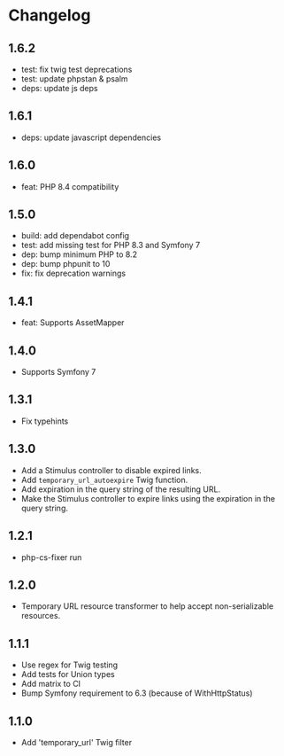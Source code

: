 # Changelog

## 1.6.2

* test: fix twig test deprecations
* test: update phpstan & psalm
* deps: update js deps

## 1.6.1

* deps: update javascript dependencies

## 1.6.0

* feat: PHP 8.4 compatibility

## 1.5.0

* build: add dependabot config
* test: add missing test for PHP 8.3 and Symfony 7
* dep: bump minimum PHP to 8.2
* dep: bump phpunit to 10
* fix: fix deprecation warnings

## 1.4.1

* feat: Supports AssetMapper

## 1.4.0

* Supports Symfony 7

## 1.3.1

* Fix typehints

## 1.3.0

* Add a Stimulus controller to disable expired links.
* Add `temporary_url_autoexpire` Twig function.
* Add expiration in the query string of the resulting URL.
* Make the Stimulus controller to expire links using the expiration in the
  query string.

## 1.2.1

* php-cs-fixer run
## 1.2.0

* Temporary URL resource transformer to help accept non-serializable
  resources.
  
## 1.1.1

* Use regex for Twig testing
* Add tests for Union types
* Add matrix to CI
* Bump Symfony requirement to 6.3 (because of WithHttpStatus)

## 1.1.0

* Add 'temporary_url' Twig filter